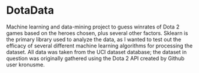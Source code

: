 # DotaData
Machine learning and data-mining project to guess winrates of Dota 2 games based on the heroes chosen, plus several other factors. Sklearn
is the primary library used to analyze the data, as I wanted to test out the efficacy of several different machine learning algorithms
for processing the dataset.
All data was taken from the UCI dataset database; the dataset in question was originally gathered using the Dota 2 API created by Github
user kronusme. 
